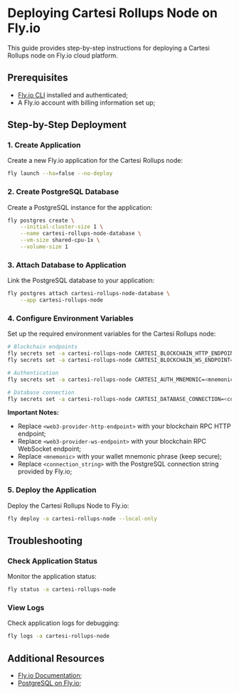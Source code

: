 # Deploying Cartesi Rollups Node on Fly.io

This guide provides step-by-step instructions for deploying a Cartesi Rollups node on Fly.io cloud platform.

## Prerequisites

- [Fly.io CLI](https://fly.io/docs/hands-on/install-flyctl/) installed and authenticated;
- A Fly.io account with billing information set up;

## Step-by-Step Deployment

### 1. Create Application

Create a new Fly.io application for the Cartesi Rollups node:

```sh
fly launch --ha=false --no-deploy
```

### 2. Create PostgreSQL Database

Create a PostgreSQL instance for the application:

```sh
fly postgres create \
    --initial-cluster-size 1 \
    --name cartesi-rollups-node-database \
    --vm-size shared-cpu-1x \
    --volume-size 1
```

### 3. Attach Database to Application

Link the PostgreSQL database to your application:

```sh
fly postgres attach cartesi-rollups-node-database \
    --app cartesi-rollups-node
```

### 4. Configure Environment Variables

Set up the required environment variables for the Cartesi Rollups node:

```sh
# Blockchain endpoints
fly secrets set -a cartesi-rollups-node CARTESI_BLOCKCHAIN_HTTP_ENDPOINT=<web3-provider-http-endpoint>
fly secrets set -a cartesi-rollups-node CARTESI_BLOCKCHAIN_WS_ENDPOINT=<web3-provider-ws-endpoint>

# Authentication
fly secrets set -a cartesi-rollups-node CARTESI_AUTH_MNEMONIC=<mnemonic>

# Database connection
fly secrets set -a cartesi-rollups-node CARTESI_DATABASE_CONNECTION=<connection_string>
```

**Important Notes:**

- Replace `<web3-provider-http-endpoint>` with your blockchain RPC HTTP endpoint;
- Replace `<web3-provider-ws-endpoint>` with your blockchain RPC WebSocket endpoint;
- Replace `<mnemonic>` with your wallet mnemonic phrase (keep secure);
- Replace `<connection_string>` with the PostgreSQL connection string provided by Fly.io;

### 5. Deploy the Application

Deploy the Cartesi Rollups Node to Fly.io:

```sh
fly deploy -a cartesi-rollups-node --local-only
```

## Troubleshooting

### Check Application Status

Monitor the application status:

```sh
fly status -a cartesi-rollups-node
```

### View Logs

Check application logs for debugging:

```sh
fly logs -a cartesi-rollups-node
```

## Additional Resources

- [Fly.io Documentation](https://fly.io/docs/);
- [PostgreSQL on Fly.io](https://fly.io/docs/postgres/);
